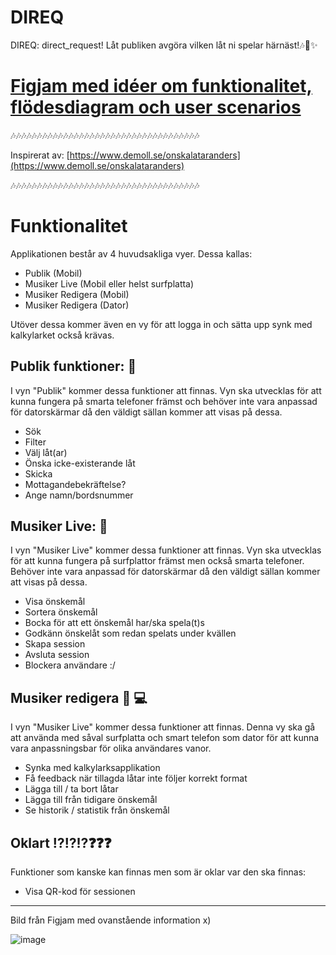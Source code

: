 # DIREQ

DIREQ: direct_request! Låt publiken avgöra vilken låt ni spelar härnäst!🎶🎉✨

# [Figjam med idéer om funktionalitet, flödesdiagram och user scenarios](https://www.figma.com/board/quZ5O9BUbecfrgayWHqxO9/direq?node-id=2-179&t=45BrxA5xuUB6XvIK-1)

🎶🎶🎶🎶🎶🎶🎶🎶🎶🎶🎶🎶🎶🎶🎶🎶🎶🎶🎶🎶🎶🎶🎶🎶🎶🎶🎶🎶🎶🎶🎶🎶🎶🎶🎶🎶

Inspirerat av: [https://www.demoll.se/onskalataranders](https://www.demoll.se/onskalataranders)

🎶🎶🎶🎶🎶🎶🎶🎶🎶🎶🎶🎶🎶🎶🎶🎶🎶🎶🎶🎶🎶🎶🎶🎶🎶🎶🎶🎶🎶🎶🎶🎶🎶🎶🎶🎶
# Funktionalitet

Applikationen består av 4 huvudsakliga vyer. Dessa kallas:
  - Publik (Mobil)
  - Musiker Live (Mobil eller helst surfplatta)
  - Musiker Redigera (Mobil)
  - Musiker Redigera (Dator)

Utöver dessa kommer även en vy för att logga in och sätta upp synk med kalkylarket också krävas.

## Publik funktioner: 📲
I vyn "Publik" kommer dessa funktioner att finnas. Vyn ska utvecklas för att kunna fungera på smarta telefoner främst och behöver inte vara anpassad för datorskärmar då den väldigt sällan kommer att visas på dessa.
  - Sök
  - Filter
  - Välj låt(ar)
  - Önska icke-existerande låt
  - Skicka
  - Mottagandebekräftelse?
  - Ange namn/bordsnummer

## Musiker Live: 📲
I vyn "Musiker Live" kommer dessa funktioner att finnas. Vyn ska utvecklas för att kunna fungera på surfplattor främst men också smarta telefoner. Behöver inte vara anpassad för datorskärmar då den väldigt sällan kommer att visas på dessa.
  - Visa önskemål
  - Sortera önskemål
  - Bocka för att ett önskemål har/ska spela(t)s
  - Godkänn önskelåt som redan spelats under kvällen
  - Skapa session
  - Avsluta session
  - Blockera användare :/

## Musiker redigera 📲 💻
I vyn "Musiker Live" kommer dessa funktioner att finnas. Denna vy ska gå att använda med såval surfplatta och smart telefon som dator för att kunna vara anpassningsbar för olika användares vanor.
  - Synka med kalkylarksapplikation
  - Få feedback när tillagda låtar inte följer korrekt format
  - Lägga till / ta bort låtar
  - Lägga till från tidigare önskemål
  - Se historik / statistik från önskemål


## Oklart ⁉⁉⁉❓❓❓
Funktioner som kanske kan finnas men som är oklar var den ska finnas:
  - Visa QR-kod för sessionen

---

Bild från Figjam med ovanstående information x)

![image](https://github.com/user-attachments/assets/86e44242-d59d-4454-b05a-ce8c659d6268)
